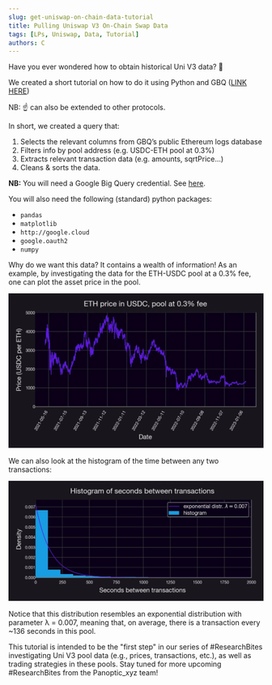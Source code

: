 ```yaml
---
slug: get-uniswap-on-chain-data-tutorial
title: Pulling Uniswap V3 On-Chain Swap Data
tags: [LPs, Uniswap, Data, Tutorial]
authors: C
---
```

Have you ever wondered how to obtain historical Uni V3 data? 🧵

We created a short tutorial on how to do it using Python and GBQ ([LINK HERE](https://github.com/panoptic-labs/research/blob/main/_research-bites/_tutorials/gettingData.ipynb))

<!--truncate-->

NB: ☝️ can also be extended to other protocols.

In short, we created a query that:

1. Selects the relevant columns from GBQ’s public Ethereum logs database
2. Filters info by pool address (e.g. USDC-ETH pool at 0.3%)
3. Extracts relevant transaction data (e.g. amounts, sqrtPrice...)
4. Cleans & sorts the data.

**NB:** You will need a Google Big Query credential. See [here](https://cloud.google.com/bigquery/docs/authentication/service-account-file).

You will also need the following (standard) python packages:

- `pandas`
- `matplotlib`
- `http://google.cloud`
- `google.oauth2`
- `numpy`

Why do we want this data? It contains a wealth of information! As an example, by investigating the data for the ETH-USDC pool at a 0.3% fee, one can plot the asset price in the pool.

![im1.png](./im1.png)


We can also look at the histogram of the time between any two transactions:

![im2.jpg](./im2.jpg)

Notice that this distribution resembles an exponential distribution with parameter λ = 0.007, meaning that, on average, there is a transaction every ~136 seconds in this pool.

This tutorial is intended to be the "first step" in our series of #ResearchBites investigating Uni V3 pool data (e.g., prices, transactions, etc.), as well as trading strategies in these pools. Stay tuned for more upcoming #ResearchBites from the Panoptic_xyz team!


